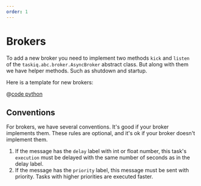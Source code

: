 ```yaml
---
order: 1
---
```


# Brokers

To add a new broker you need to implement two methods `kick` and `listen` of the `taskiq.abc.broker.AsyncBroker` abstract class.
But along with them we have helper methods. Such as shutdown and startup.

Here is a template for new brokers:

@[code python](../examples/extending/broker.py)

## Conventions

For brokers, we have several conventions. It's good if your broker implements them.
These rules are optional, and it's ok if your broker doesn't implement them.

1. If the message has the `delay` label with int or float number, this task's `execution` must be delayed
   with the same number of seconds as in the delay label.
2. If the message has the `priority` label, this message must be sent with priority. Tasks with
   higher priorities are executed faster.
